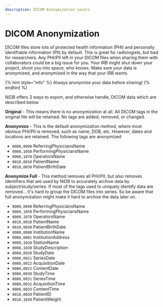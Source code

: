 ```yaml
---
description: DICOM Anonymization Levels
---
```


# DICOM Anonymization

DICOM files store lots of protected health information (PHI) and personally identifiable information (PII) by default. This is great for radiologists, but bad for researchers. Any PHI/PII left in your DICOM files when sharing them with collaborators could be a big issue for you. Your IRB might shut down your project, shoot you into space, who knows. Make sure your data is anonymized, and anonymized in the way that your IRB wants.

{% hint style="info" %}
Always anonymize your data before sharing!
{% endhint %}

NiDB offers 3 ways to export, and otherwise handle, DICOM data which are described below

**Original** - This means there is no anonymization at all. All DICOM tags in the original file will be retained. No tags are added, removed, or changed.

**Anonymize** - This is the default anonymization method, where most obvious PHI/PII is removed, such as name, DOB, etc. However, dates and locations are retained. The following tags are anonymized

* `0008,0090` ReferringPhysiciansName
* `0008,1050` PerformingPhysiciansName
* `0008,1070` OperatorsName
* `0010,0010` PatientName
* `0010,0030` PatientBirthDate

**Anonymize Full** - This method removes all PHI/PII, but also removes identifiers that are used by NiDB to accurately archive data by subject/study/series. If most of the tags used to uniquely identify data are removed... it's hard to group the DICOM files into series. So be aware that full anonymization might make it hard to archive the data later on.

* `0008,0090` ReferringPhysiciansName
* `0008,1050` PerformingPhysiciansName
* `0008,1070` OperatorsName
* `0010,0010` PatientName
* `0010,0030` PatientBirthDate
* `0008,0080` InstitutionName
* `0008,0081` InstitutionAddress
* `0008,1010` StationName
* `0008,1030` StudyDescription
* `0008,0020` StudyDate
* `0008,0021` SeriesDate
* `0008,0022` AcquisitionDate
* `0008,0023` ContentDate
* `0008,0030` StudyTime
* `0008,0031` SeriesTime
* `0008,0032` AcquisitionTime
* `0008,0033` ContentTime
* `0010,0020` PatientID
* `0010,1030` PatientWeight
